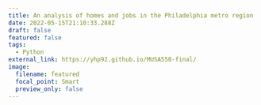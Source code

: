 ```yaml
---
title: An analysis of homes and jobs in the Philadelphia metro region
date: 2022-05-15T21:10:33.288Z
draft: false
featured: false
tags:
  - Python
external_link: https://yhp92.github.io/MUSA550-final/
image:
  filename: featured
  focal_point: Smart
  preview_only: false
---
```

